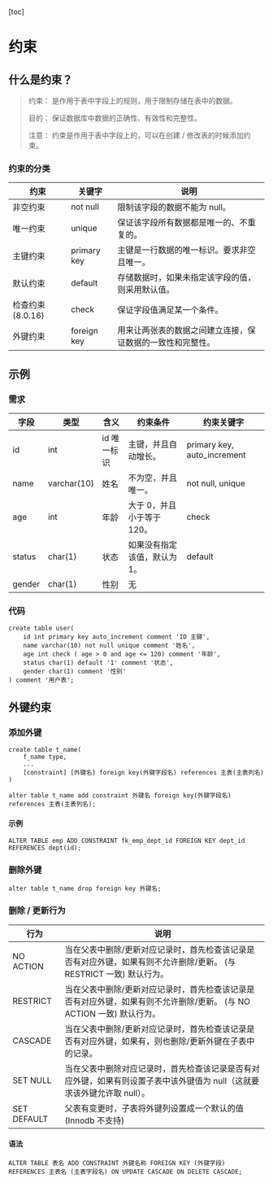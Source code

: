 [toc]

# 约束

## 什么是约束？

> 约束：
> 	是作用于表中字段上的规则，用于限制存储在表中的数据。
>
> 目的：
> 	保证数据库中数据的正确性、有效性和完整性。
>
> 注意：
> 	约束是作用于表中字段上的，可以在创建 / 修改表的时候添加约束。

### 约束的分类

| 约束             | 关键字      | 说明                                                       |
| ---------------- | ----------- | ---------------------------------------------------------- |
| 非空约束         | not null    | 限制该字段的数据不能为 null。                              |
| 唯一约束         | unique      | 保证该字段所有数据都是唯一的、不重复的。                   |
| 主键约束         | primary key | 主键是一行数据的唯一标识。要求非空且唯一。                 |
| 默认约束         | default     | 存储数据时，如果未指定该字段的值，则采用默认值。           |
| 检查约束(8.0.16) | check       | 保证字段值满足某一个条件。                                 |
| 外键约束         | foreign key | 用来让两张表的数据之间建立连接，保证数据的一致性和完整性。 |

## 示例

### 需求

| 字段   | 类型        | 含义        | 约束条件                     | 约束关键字                  |
| ------ | ----------- | ----------- | ---------------------------- | --------------------------- |
| id     | int         | id 唯一标识 | 主键，并且自动增长。         | primary key, auto_increment |
| name   | varchar(10) | 姓名        | 不为空，并且唯一。           | not null, unique            |
| age    | int         | 年龄        | 大于 0，并且小于等于 120。   | check                       |
| status | char(1)     | 状态        | 如果没有指定该值，默认为 1。 | default                     |
| gender | char(1)     | 性别        | 无                           |                             |

### 代码

```mysql
create table user(
	id int primary key auto_increment comment 'ID 主键',
    name varchar(10) not null unique comment '姓名',
    age int check ( age > 0 and age <= 120) comment '年龄',
    status char(1) default '1' comment '状态',
    gender char(1) comment '性别'
) comment '用户表';
```

## 外键约束

### 添加外键

```mysql
create table t_name(
	f_name type,
    ...
    [constraint] [外键名] foreign key(外键字段名) references 主表(主表列名)
)
```

```mysql
alter table t_name add constraint 外键名 foreign key(外键字段名) references 主表(主表列名);
```

#### 示例

```mysql
ALTER TABLE emp ADD CONSTRAINT fk_emp_dept_id FOREIGN KEY dept_id REFERENCES dept(id);
```

### 删除外键

```mysql
alter table t_name drop foreign key 外键名;
```

### 删除 / 更新行为

| **行为**    | **说明**                                                     |
| ----------- | ------------------------------------------------------------ |
| NO ACTION   | 当在父表中删除/更新对应记录时，首先检查该记录是否有对应外键，如果有则不允许删除/更新。 (与 RESTRICT 一致) 默认行为。 |
| RESTRICT    | 当在父表中删除/更新对应记录时，首先检查该记录是否有对应外键，如果有则不允许删除/更新。 (与 NO ACTION 一致) 默认行为。 |
| CASCADE     | 当在父表中删除/更新对应记录时，首先检查该记录是否有对应外键，如果有，则也删除/更新外键在子表中的记录。 |
| SET NULL    | 当在父表中删除对应记录时，首先检查该记录是否有对应外键，如果有则设置子表中该外键值为 null（这就要求该外键允许取 null）。 |
| SET DEFAULT | 父表有变更时，子表将外键列设置成一个默认的值 (Innodb 不支持) |

#### 语法

```mysql
ALTER TABLE 表名 ADD CONSTRAINT 外键名称 FOREIGN KEY (外键字段) REFERENCES 主表名 (主表字段名) ON UPDATE CASCADE ON DELETE CASCADE;
```

